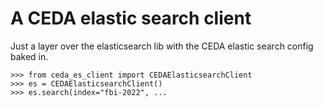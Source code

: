 
# A CEDA elastic search client

Just a layer over the elasticsearch lib with the CEDA elastic search config baked in.

```
>>> from ceda_es_client import CEDAElasticsearchClient
>>> es = CEDAElasticsearchClient()
>>> es.search(index="fbi-2022", ...
```
